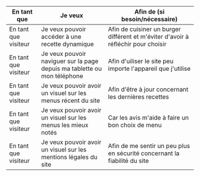 En tant que | Je veux | Afin de (si besoin/nécessaire)
-- | -- | --
En tant que visiteur | Je veux pouvoir accéder à une recette dynamique | Afin de cuisiner un burger différent et m'éviter d'avoir à réfléchir pour choisir
En tant que visiteur | Je veux pouvoir naviguer sur la page depuis ma tablette ou mon téléphone | Afin d'uiliser le site peu importe l'appareil que j'utilise
En tant que visiteur | Je veux pouvoir avoir un visuel sur les menus récent du site | Afin d'être à jour concernant les dernières recettes
En tant que visiteur | Je veux pouvoir avoir un visuel sur les menus les mieux notés | Car les avis m'aide à faire un bon choix de menu
En tant que visiteur | Je veux pouvoir avoir un visuel sur les mentions légales du site | Afin de me sentir un peu plus  en sécurité concernant la fiabilité du site